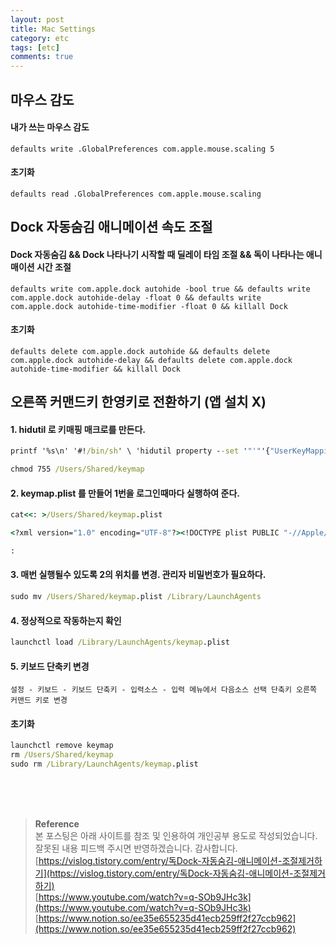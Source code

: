 ```yaml
---
layout: post
title: Mac Settings
category: etc
tags: [etc]
comments: true
---
```


## 마우스 감도

#### 내가 쓰는 마우스 감도

`defaults write .GlobalPreferences com.apple.mouse.scaling 5`

#### 초기화

`defaults read .GlobalPreferences com.apple.mouse.scaling`

## Dock 자동숨김 애니메이션 속도 조절

#### Dock 자동숨김 && Dock 나타나기 시작할 때 딜레이 타임 조절 && 독이 나타나는 애니매이션 시간 조절

`defaults write com.apple.dock autohide -bool true && defaults write com.apple.dock autohide-delay -float 0 && defaults write com.apple.dock autohide-time-modifier -float 0 && killall Dock `

#### 초기화

`defaults delete com.apple.dock autohide && defaults delete com.apple.dock autohide-delay && defaults delete com.apple.dock autohide-time-modifier && killall Dock`

## 오른쪽 커맨드키 한영키로 전환하기 (앱 설치 X)

#### 1. hidutil 로 키매핑 매크로를 만든다.

```cmd
printf '%s\n' '#!/bin/sh' \ 'hidutil property --set '"'"'{"UserKeyMapping":[{"HIDKeyboardModifierMappingSrc":0x7000000E7,"HIDKeyboardModifierMappingDst":0x70000006D}]}'"'" \ >/Users/Shared/keymap

chmod 755 /Users/Shared/keymap
```

#### 2. keymap.plist 를 만들어 1번을 로그인때마다 실행하여 준다.

```cmd
cat<<: >/Users/Shared/keymap.plist

<?xml version="1.0" encoding="UTF-8"?><!DOCTYPE plist PUBLIC "-//Apple//DTD PLIST 1.0//EN" "[http://www.apple.com/DTDs/PropertyList-1.0.dtd](http://www.apple.com/DTDs/PropertyList-1.0.dtd)"><plist version="1.0"><dict><key>Label</key><string>keymap</string><key>ProgramArguments</key><array><string>/Users/Shared/keymap</string></array><key>RunAtLoad</key><true/></dict></plist>

:
```

#### 3. 매번 실행될수 있도록 2의 위치를 변경. 관리자 비밀번호가 필요하다.

```cmd
sudo mv /Users/Shared/keymap.plist /Library/LaunchAgents
```

#### 4. 정상적으로 작동하는지 확인

```cmd
launchctl load /Library/LaunchAgents/keymap.plist
```

#### 5. 키보드 단축키 변경

`설정 - 키보드 - 키보드 단축키 - 입력소스 - 입력 메뉴에서 다음소스 선택 단축키 오른쪽 커맨드 키로 변경`

#### 초기화

```cmd
launchctl remove keymap
rm /Users/Shared/keymap
sudo rm /Library/LaunchAgents/keymap.plist
```

   <br>
   <br>
   <br>

> **Reference**  
> 본 포스팅은 아래 사이트를 참조 및 인용하여 개인공부 용도로 작성되었습니다.  
> 잘못된 내용 피드백 주시면 반영하겠습니다. 감사합니다.  
> [https://vislog.tistory.com/entry/독Dock-자동숨김-애니메이션-조절제거하기](https://vislog.tistory.com/entry/독Dock-자동숨김-애니메이션-조절제거하기)  
> [https://www.youtube.com/watch?v=q-SOb9JHc3k](https://www.youtube.com/watch?v=q-SOb9JHc3k)  
> [https://www.notion.so/ee35e655235d41ecb259ff2f27ccb962](https://www.notion.so/ee35e655235d41ecb259ff2f27ccb962)
